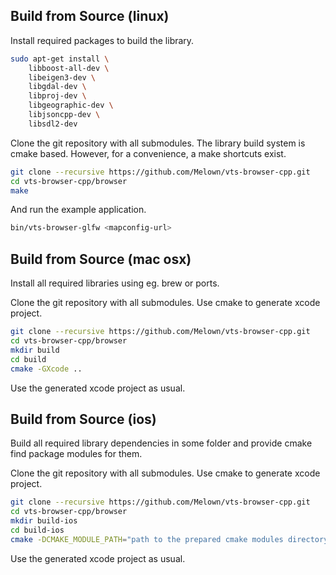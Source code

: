 
## Build from Source (linux)

Install required packages to build the library.

```bash
sudo apt-get install \
	libboost-all-dev \
	libeigen3-dev \
	libgdal-dev \
	libproj-dev \
	libgeographic-dev \
	libjsoncpp-dev \
	libsdl2-dev
```

Clone the git repository with all submodules.
The library build system is cmake based.
However, for a convenience, a make shortcuts exist.

```bash
git clone --recursive https://github.com/Melown/vts-browser-cpp.git
cd vts-browser-cpp/browser
make
```

And run the example application.

```bash
bin/vts-browser-glfw <mapconfig-url>
```

## Build from Source (mac osx)

Install all required libraries using eg. brew or ports.

Clone the git repository with all submodules.
Use cmake to generate xcode project.

```bash
git clone --recursive https://github.com/Melown/vts-browser-cpp.git
cd vts-browser-cpp/browser
mkdir build
cd build
cmake -GXcode ..
```

Use the generated xcode project as usual.

## Build from Source (ios)

Build all required library dependencies in some folder and provide cmake find package modules for them.

Clone the git repository with all submodules.
Use cmake to generate xcode project.

```bash
git clone --recursive https://github.com/Melown/vts-browser-cpp.git
cd vts-browser-cpp/browser
mkdir build-ios
cd build-ios
cmake -DCMAKE_MODULE_PATH="path to the prepared cmake modules directory" -DCMAKE_TOOLCHAIN_FILE=../toolchains/ios.cmake -GXcode ..
```

Use the generated xcode project as usual.

